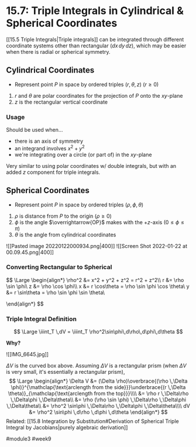 # 15.7: Triple Integrals in Cylindrical & Spherical Coordinates
[[15.5 Triple Integrals|Triple integrals]] can be integrated through different coordinate systems other than rectangular ($dx\,dy\,dz$), which may be easier when there is radial or spherical symmetry.

## Cylindrical Coordinates
- Represent point $P$ in space by ordered triples $(r, \theta, z) \text{ } (r \geq 0)$

1. $r$ and $\theta$ are polar coordinates for the projection of $P$ onto the $xy$-plane
2. $z$ is the rectangular vertical coordinate

### Usage
Should be used when...
- there is an axis of symmetry
- an integrand involves $x^2 + y^2$
- we're integrating over a circle (or part of) in the $xy$-plane

Very similar to using polar coordinates w/ double integrals, but with an added $z$ component for triple integrals.

## Spherical Coordinates
- Represent point $P$ in space by ordered triples $(\rho, \phi, \theta)$

1. $\rho$ is distance from $P$ to the origin $(\rho \geq 0)$
2. $\phi$ is the angle $\overrightarrow{OP}$ makes with the $+z$-axis $(0 \leq \phi \leq \pi)$
3. $\theta$ is the angle from cylindrical coordinates

![[Pasted image 20220122000934.png|400]]
![[Screen Shot 2022-01-22 at 00.09.45.png|400]]

### Converting Rectangular to Spherical
$$
\Large
\begin{align*}
\rho^2 &= x^2 + y^2 + z^2 = r^2 + z^2\\\\
r &= \rho \sin \phi\\
z &= \rho \cos \phi\\\\
x &= r \cos\theta = \rho \sin \phi \cos \theta\\
y &= r \sin\theta = \rho \sin \phi \sin \theta\\

\end{align*}
$$

### Triple Integral Definition
$$
\Large
\iiint_T \,dV = \iiint_T \rho^2\sin\phi\,d\rho\,d\phi\,d\theta
$$

**Why?**

![[IMG_6645.jpg]]

$\Delta V$ is the curved box above. Assuming $\Delta V$ is a rectangular prism (when $\Delta V$ is very small, it's essentially a rectangular prism),
$$
\Large
\begin{align*}
\Delta V &= (\Delta \rho)\overbrace{(\rho \,\Delta \phi)}^{\mathclap{\text{arclength from the side}}}\underbrace{(r \,\Delta \theta)}_{\mathclap{\text{arclength from the top}}}\\\\
&= \rho r \,\Delta\rho \,\Delta\phi \,\Delta\theta\\
&= \rho (\rho \sin \phi) \,\Delta\rho \,\Delta\phi \,\Delta\theta\\
&= \rho^2 \sin\phi \,\Delta\rho \,\Delta\phi \,\Delta\theta\\\\
dV &= \rho^2 \sin\phi \,d\rho \,d\phi \,d\theta
\end{align*}
$$
Related: [[15.8 Integration by Substitution#Derivation of Spherical Triple Integral by Jacobians|purely algebraic derivation]]

#module3 #week9